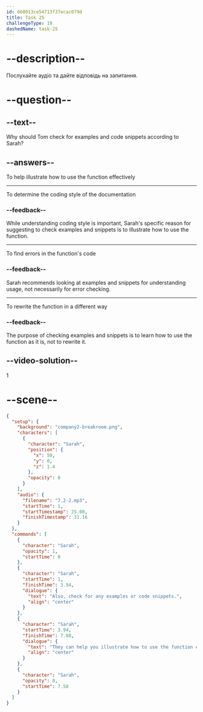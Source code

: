 ```yaml
---
id: 660013ce54713f37ecac079d
title: Task 25
challengeType: 19
dashedName: task-25
---
```


<!-- (Audio) Sarah: Also, check for any examples or code snippets. They can help illustrate how to use the function effectively. -->

# --description--

Послухайте аудіо та дайте відповідь на запитання.

# --question--

## --text--

Why should Tom check for examples and code snippets according to Sarah?

## --answers--

To help illustrate how to use the function effectively

---

To determine the coding style of the documentation

### --feedback--

While understanding coding style is important, Sarah's specific reason for suggesting to check examples and snippets is to illustrate how to use the function.

---

To find errors in the function's code

### --feedback--

Sarah recommends looking at examples and snippets for understanding usage, not necessarily for error checking.

---

To rewrite the function in a different way

### --feedback--

The purpose of checking examples and snippets is to learn how to use the function as it is, not to rewrite it.

## --video-solution--

1

# --scene--

```json
{
  "setup": {
    "background": "company2-breakroom.png",
    "characters": [
      {
        "character": "Sarah",
        "position": {
          "x": 50,
          "y": 0,
          "z": 1.4
        },
        "opacity": 0
      }
    ],
    "audio": {
      "filename": "7.2-2.mp3",
      "startTime": 1,
      "startTimestamp": 25.08,
      "finishTimestamp": 31.16
    }
  },
  "commands": [
    {
      "character": "Sarah",
      "opacity": 1,
      "startTime": 0
    },
    {
      "character": "Sarah",
      "startTime": 1,
      "finishTime": 3.94,
      "dialogue": {
        "text": "Also, check for any examples or code snippets.",
        "align": "center"
      }
    },
    {
      "character": "Sarah",
      "startTime": 3.94,
      "finishTime": 7.08,
      "dialogue": {
        "text": "They can help you illustrate how to use the function effectively.",
        "align": "center"
      }
    },
    {
      "character": "Sarah",
      "opacity": 0,
      "startTime": 7.58
    }
  ]
}
```
